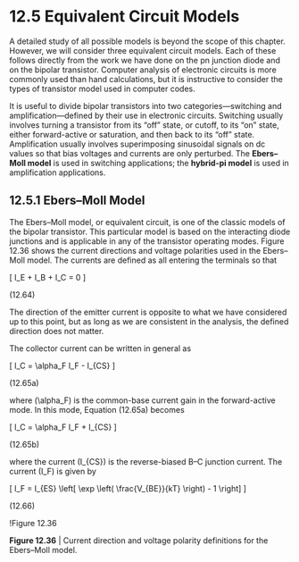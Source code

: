 # 12.5 Equivalent Circuit Models

A detailed study of all possible models is beyond the scope of this chapter. However, we will consider three equivalent circuit models. Each of these follows directly from the work we have done on the pn junction diode and on the bipolar transistor. Computer analysis of electronic circuits is more commonly used than hand calculations, but it is instructive to consider the types of transistor model used in computer codes.

It is useful to divide bipolar transistors into two categories—switching and amplification—defined by their use in electronic circuits. Switching usually involves turning a transistor from its “off” state, or cutoff, to its “on” state, either forward-active or saturation, and then back to its “off” state. Amplification usually involves superimposing sinusoidal signals on dc values so that bias voltages and currents are only perturbed. The **Ebers–Moll model** is used in switching applications; the **hybrid-pi model** is used in amplification applications.

## 12.5.1 Ebers–Moll Model

The Ebers–Moll model, or equivalent circuit, is one of the classic models of the bipolar transistor. This particular model is based on the interacting diode junctions and is applicable in any of the transistor operating modes. Figure 12.36 shows the current directions and voltage polarities used in the Ebers–Moll model. The currents are defined as all entering the terminals so that

\[
I_E + I_B + I_C = 0
\]

(12.64)

The direction of the emitter current is opposite to what we have considered up to this point, but as long as we are consistent in the analysis, the defined direction does not matter.

The collector current can be written in general as

\[
I_C = \alpha_F I_F - I_{CS}
\]

(12.65a)

where \(\alpha_F\) is the common-base current gain in the forward-active mode. In this mode, Equation (12.65a) becomes

\[
I_C = \alpha_F I_F + I_{CS}
\]

(12.65b)

where the current \(I_{CS}\) is the reverse-biased B–C junction current. The current \(I_F\) is given by

\[
I_F = I_{ES} \left[ \exp \left( \frac{V_{BE}}{kT} \right) - 1 \right]
\]

(12.66)

!Figure 12.36

**Figure 12.36** | Current direction and voltage polarity definitions for the Ebers–Moll model.